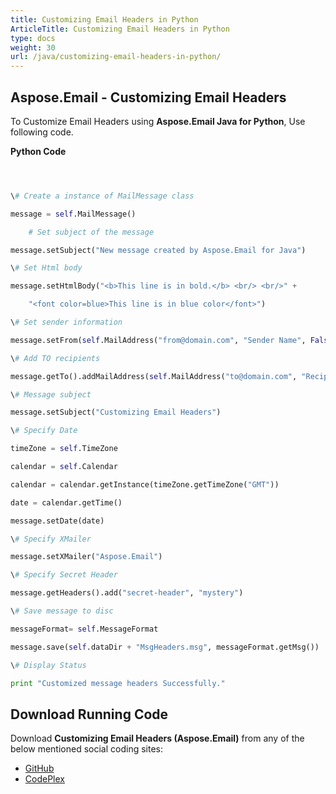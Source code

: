 ```yaml
---
title: Customizing Email Headers in Python
ArticleTitle: Customizing Email Headers in Python
type: docs
weight: 30
url: /java/customizing-email-headers-in-python/
---
```


## **Aspose.Email - Customizing Email Headers**
To Customize Email Headers using **Aspose.Email Java for Python**, Use following code.

**Python Code**

``` python



\# Create a instance of MailMessage class

message = self.MailMessage()

    # Set subject of the message

message.setSubject("New message created by Aspose.Email for Java")

\# Set Html body

message.setHtmlBody("<b>This line is in bold.</b> <br/> <br/>" +

    "<font color=blue>This line is in blue color</font>")

\# Set sender information

message.setFrom(self.MailAddress("from@domain.com", "Sender Name", False))

\# Add TO recipients

message.getTo().addMailAddress(self.MailAddress("to@domain.com", "Recipient 1", False))

\# Message subject

message.setSubject("Customizing Email Headers")

\# Specify Date

timeZone = self.TimeZone

calendar = self.Calendar

calendar = calendar.getInstance(timeZone.getTimeZone("GMT"))

date = calendar.getTime()

message.setDate(date)

\# Specify XMailer

message.setXMailer("Aspose.Email")

\# Specify Secret Header

message.getHeaders().add("secret-header", "mystery")

\# Save message to disc

messageFormat= self.MessageFormat

message.save(self.dataDir + "MsgHeaders.msg", messageFormat.getMsg())

\# Display Status

print "Customized message headers Successfully."

```
## **Download Running Code**
Download **Customizing Email Headers (Aspose.Email)** from any of the below mentioned social coding sites:

- [GitHub](https://github.com/aspose-email/Aspose.Email-for-Java/releases/tag/Aspose.Email_Java_for_Python-v1.0)
- [CodePlex](http://asposeemailjavapython.codeplex.com/releases/)
